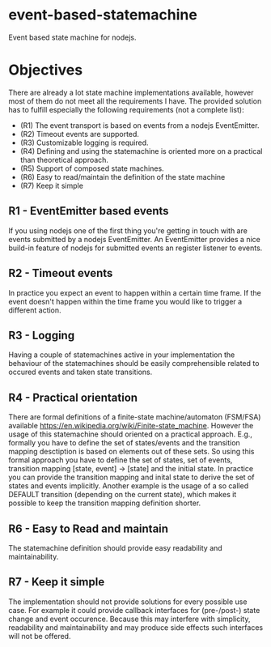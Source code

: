 # event-based-statemachine
Event based state machine for nodejs.
# Objectives
There are already a lot state machine implementations available, however most of them do not meet all the requirements I have. The provided solution has to fulfill especially the following requirements (not a complete list):

- (R1) The event transport is based on events from a nodejs EventEmitter.
- (R2) Timeout events are supported.
- (R3) Customizable logging is required.
- (R4) Defining and using the statemachine is oriented more on a practical than theoretical approach.
- (R5) Support of composed state machines.
- (R6) Easy to read/maintain the definition of the state machine 
- (R7) Keep it simple

## R1 - EventEmitter based events
If you using nodejs one of the first thing you're getting in touch with are events submitted by a nodejs EventEmitter. An EventEmitter provides a nice build-in feature of nodejs for submitted events an register listener to events.

## R2 - Timeout events
In practice you expect an event to happen within a certain time frame. If the event doesn't happen within the time frame you would like to trigger a different action.

## R3 - Logging
Having a couple of statemachines active in your implementation the behaviour of the statemachines should be easily comprehensible related to occured events and taken state transitions.

## R4 - Practical orientation
There are formal definitions of a finite-state machine/automaton (FSM/FSA) available https://en.wikipedia.org/wiki/Finite-state_machine. However the usage of this statemachine should oriented on a practical approach. E.g., formally you have to define the set of states/events
and the transition mapping desctiption is based on elements out of these sets. So using this formal approach you have to define the set of states, set of events, transition mapping [state, event] -> [state] and the initial state. In practice you can provide the transition mapping and inital state to derive the set of states and events implicitly. Another example is the usage of a so called DEFAULT transition (depending on the current state), which makes it possible to keep the transition mapping definition shorter.

## R6 - Easy to Read and maintain
The statemachine definition should provide easy readability and maintainability.

## R7 - Keep it simple
The implementation should not provide solutions for every possible use case. For example it could provide callback interfaces for (pre-/post-) state change and event occurence. Because this may interfere with simplicity, readability and maintainability and may produce side effects such interfaces will not be offered.
